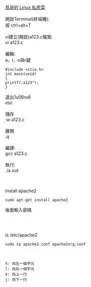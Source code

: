 <a href="http://linux.vbird.org/new_linux.php">鳥哥的 Linux 私房菜</a><br>
<br>
開啟Terminal(終端機):<br>
按 ctrl+alt+T<br>
<br>
vi建立(開啟)a123.c檔案:<br>
vi a123.c<br>
<br>
編輯:<br>
a，i，o與r鍵

~~~
#include <stio.h>
int main(void)
{
printf(:a123");
} 
~~~

退出1u06ru6<br>
esc<br>
<br>
儲存<br>
:w a123.c<br>
<br>
離開<br>
:q<br>
<br>
編譯:<br>
gcc a123.c<br>
<br>
執行:<br>
./a.out<br>
<br>
<br>

install apache2<br>

~~~
sudo apt-get install apache2
~~~

後面輸入密碼

<br>
<br>

ls /etc/apache2

~~~
sudo cp apache2.conf apache2org.conf
~~~

<br>

~~~
h: 向左一個字元
l: 向右一個字元
k: 向上一行
j: 向下一行
~~~
